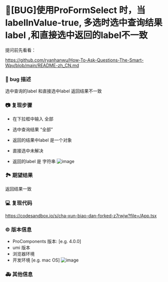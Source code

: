 # 🐛[BUG]使用ProFormSelect 时，当labelInValue-true, 多选时选中查询结果label ,和直接选中返回的label不一致

提问前先看看：

https://github.com/ryanhanwu/How-To-Ask-Questions-The-Smart-Way/blob/main/README-zh_CN.md

### 🐛 bug 描述

选中查询的label 和直接选中label 返回结果不一致

### 📷 复现步骤

- 在下拉框中输入 全部
- 选中查询结果 “全部”
- 返回的结果中label 是一个对象

- 直接选中未解决
- 返回的label 是 字符串
  ![image](https://github.com/ant-design/pro-components/assets/31272499/e9ba318e-5eeb-46dc-b966-a5f874952793)

### 🏞 期望结果

返回结果一致

### 💻 复现代码

https://codesandbox.io/s/cha-xun-biao-dan-forked-z7rwjw?file=/App.tsx

### © 版本信息

- ProComponents 版本: [e.g. 4.0.0]
- umi 版本
- 浏览器环境
- 开发环境 [e.g. mac OS]
  ![image](https://github.com/ant-design/pro-components/assets/31272499/e733f298-aa6a-47bb-86c1-03cc8eb81ab6)

### 🚑 其他信息

<!--
如截图等其他信息可以贴在这里
-->
